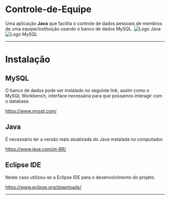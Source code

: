# Controle-de-Equipe
Uma aplicação **Java** que facilita o controle de dados pessoais de membros de uma equipe/instituição usando o banco de dados MySQL.
![Logo Java](https://s2.glbimg.com/twoewJmwpMgtGPcRPP8SxFlDVmM=/0x0:695x393/984x0/smart/filters:strip_icc()/i.s3.glbimg.com/v1/AUTH_08fbf48bc0524877943fe86e43087e7a/internal_photos/bs/2021/P/f/y52r4ySZWLkJjEhKLhgw/2014-11-14-java-logo.jpg)
![Logo MySQL](https://s2.glbimg.com/WcVu50imQYm5GntBKg-J5RkOAQA=/1200x/smart/filters:cover():strip_icc()/i.s3.glbimg.com/v1/AUTH_08fbf48bc0524877943fe86e43087e7a/internal_photos/bs/2021/y/M/W5GFw3Qh2YwD5XkhUM2Q/2012-04-17-mysql-logos.gif)
__________________________________________________________________________________________________________________________________________________________________

# Instalação

## MySQL

O banco de dados pode ser instalado no seguinte link, assim como o MySQL Workbench, interface necessária para que possamos interagir com o database.

https://www.mysql.com/

## Java 

É necessário ter a versão mais atualizada do Java instalada no computador. 

https://www.java.com/pt-BR/

## Eclipse IDE

Neste caso utilizou-se a Eclipse IDE para o desenvolvimento do projeto. 

https://www.eclipse.org/downloads/

_____________________________________________________________________________________________________________________________________________________________________
